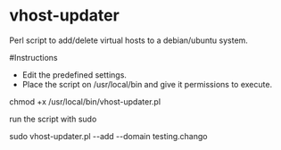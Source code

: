 vhost-updater
=============

Perl script to add/delete virtual hosts to a debian/ubuntu system.

#Instructions
* Edit the predefined settings.
* Place the script on /usr/local/bin and give it permissions to execute.

chmod +x /usr/local/bin/vhost-updater.pl

run the script with sudo

sudo vhost-updater.pl --add --domain testing.chango
